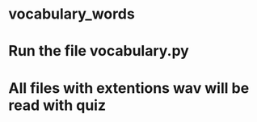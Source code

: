 # vocabulary_words
# Run the file vocabulary.py
# All files with extentions wav will be read with quiz
# 
